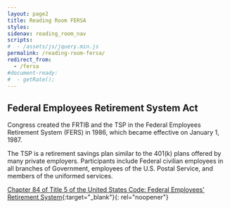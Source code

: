 ```yaml
---
layout: page2
title: Reading Room FERSA
styles:
sidenav: reading_room_nav
scripts:
#  - /assets/js/jquery.min.js
permalink: /reading-room-fersa/
redirect_from:
  - /fersa
#document-ready:
#  - getRate();
---
```


## Federal Employees Retirement System Act

Congress created the FRTIB and the TSP in the Federal Employees Retirement System (FERS) in 1986, which became effective on January 1, 1987.



The TSP is a retirement savings plan similar to the 401(k) plans offered by many private employers.  Participants include Federal civilian employees in all branches of Government, employees of the U.S. Postal Service, and members of the uniformed services.

[Chapter 84 of Title 5 of the United States Code: Federal Employees' Retirement System](http://uscode.house.gov/view.xhtml?path=/prelim@title5/part3/subpartG/chapter84&edition=prelim){:target="_blank"}{: rel="noopener"}

<!-- CONTENT END -->

